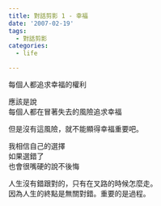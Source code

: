 ```yaml
---
title: 對話剪影 1 - 幸福
date: '2007-02-19'
tags:
  - 對話剪影
categories:
  - life

---
```

每個人都追求幸福的權利  
  
應該是說  
每個人都在冒著失去的風險追求幸福  
  
但是沒有這風險，就不能顯得幸福重要吧。  
  
我相信自己的選擇  
如果選錯了  
也會很嘴硬的說不後悔  
  
人生沒有錯跟對的，只有在叉路的時候怎麼走。  
因為人生的終點是無關對錯。重要的是過程。